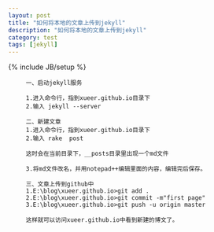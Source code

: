 ```yaml
---
layout: post
title: "如何将本地的文章上传到jekyll"
description: "如何将本地的文章上传到jekyll"
category: test
tags: [jekyll]
---
```

{% include JB/setup %}
  
         一、启动jekyll服务
		 
		 1.进入命令行，指到xueer.github.io目录下
		 2.输入 jekyll --server   
		 
		 二、新建文章
		 1.进入命令行，指到xueer.github.io目录下
		 2.输入 rake  post  
		 
		 这时会在当前目录下，__posts目录里出现一个md文件
		 
		 3.将md文件改名，并用notepad++编辑里面的内容，编辑完后保存。
		 
		 三、文章上传到github中
		 1.E:\blog\xueer.github.io>git add .
         2.E:\blog\xueer.github.io>git commit -m"first page"
		 3.E:\blog\xueer.github.io>git push -u origin master

		 这样就可以访问xueer.github.io中看到新建的博文了。
